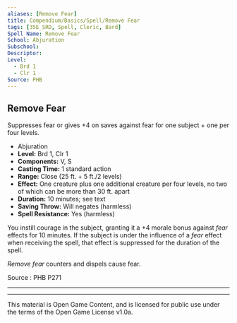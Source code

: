 ```yaml
---
aliases: [Remove Fear]
title: Compendium/Basics/Spell/Remove Fear
tags: [35E_SRD, Spell, Cleric, Bard]
Spell Name: Remove Fear
School: Abjuration
Subschool: 
Descriptor: 
Level:
  - Brd 1
  - Clr 1
Source: PHB
---
```



## Remove Fear

Suppresses fear or gives +4 on saves against fear for one subject + one per four levels.

*   Abjuration
*   **Level:** Brd 1, Clr 1
*   **Components:** V, S
*   **Casting Time:** 1 standard action
*   **Range:** Close (25 ft. + 5 ft./2 levels)
*   **Effect:** One creature plus one additional creature per four levels, no two of which can be more than 30 ft. apart
*   **Duration:** 10 minutes; see text
*   **Saving Throw:** Will negates (harmless)
*   **Spell Resistance:** Yes (harmless)

<p>You instill courage in the subject, granting it a +4 morale bonus against <i>fear</i> effects for 10 minutes. If the subject is under the influence of a <i>fear</i> effect when receiving the spell, that effect is suppressed for the duration of the spell.</p><p><i>Remove fear</i> counters and dispels cause fear.</p>

Source : PHB P271

---

---

This material is Open Game Content, and is licensed for public use under
the terms of the Open Game License v1.0a.
